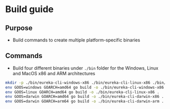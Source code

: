 # Build guide

## Purpose

- Build commands to create multiple platform-specific binaries
  
## Commands

- Build four different binaries under `./bin` folder for the Windows, Linux and MacOS x86 and ARM architectures

```bash
mkdir -p ./bin/eureka-cli-windows-x86 ./bin/eureka-cli-linux-x86 ./bin/eureka-cli-darwin-x86 ./bin/eureka-cli-darwin-arm 
env GOOS=windows GOARCH=amd64 go build -o ./bin/eureka-cli-windows-x86 .
env GOOS=linux GOARCH=amd64 go build -o ./bin/eureka-cli-linux-x86 .
env GOOS=darwin GOARCH=amd64 go build -o ./bin/eureka-cli-darwin-x86 .
env GOOS=darwin GOARCH=arm64 go build -o ./bin/eureka-cli-darwin-arm .
```
